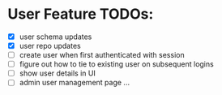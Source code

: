 # User Feature TODOs:

- [x] user schema updates
- [x] user repo updates
- [ ] create user when first authenticated with session
- [ ] figure out how to tie to existing user on subsequent logins
- [ ] show user details in UI
- [ ] admin user management page
  ...